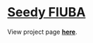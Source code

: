 # [Seedy FIUBA](https://seedyfiuba-g8.github.io/)

View project page [**here**](https://seedyfiuba-g8.github.io/).
